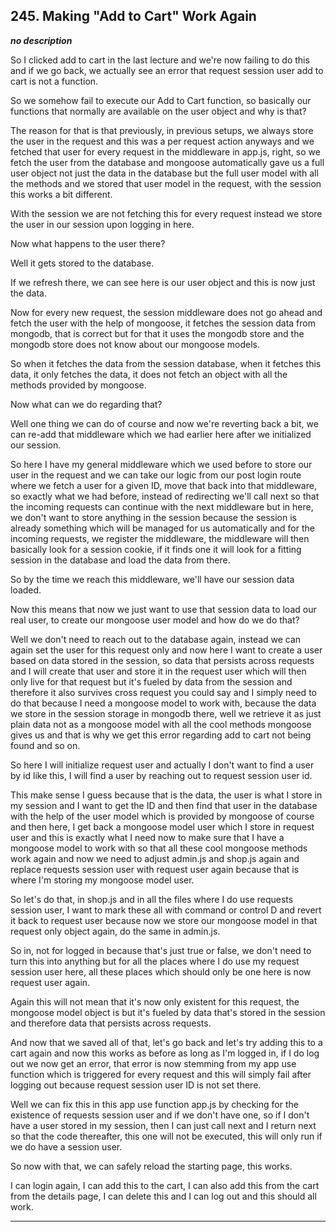 ## 245. Making "Add to Cart" Work Again

<strong><em>no description</em></strong>

So I clicked add to cart in the last lecture and we're now failing to do this
and if we go back, we actually see an error that request session user add to
cart is not a function. 

So we somehow fail to execute our Add to Cart function, so basically our
functions that normally are available on the user object and why is that? 

The reason for that is that previously, in previous setups, we always store the
user in the request and this was a per request action anyways and we fetched
that user for every request in the middleware in app.js, right, so we fetch the
user from the database and mongoose automatically gave us a full user object not
just the data in the database but the full user model with all the methods and
we stored that user model in the request, with the session this works a bit
different. 

With the session we are not fetching this for every request instead we store the
user in our session upon logging in here. 

Now what happens to the user there? 

Well it gets stored to the database. 

If we refresh there, we can see here is our user object and this is now just the
data. 

Now for every new request, the session middleware does not go ahead and fetch
the user with the help of mongoose, it fetches the session data from mongodb,
that is correct but for that it uses the mongodb store and the mongodb store
does not know about our mongoose models. 

So when it fetches the data from the session database, when it fetches this
data, it only fetches the data, it does not fetch an object with all the methods
provided by mongoose. 

Now what can we do regarding that? 

Well one thing we can do of course and now we're reverting back a bit, we can
re-add that middleware which we had earlier here after we initialized our
session. 

So here I have my general middleware which we used before to store our user in
the request and we can take our logic from our post login route where we fetch a
user for a given ID, move that back into that middleware, so exactly what we had
before, instead of redirecting we'll call next so that the incoming requests can
continue with the next middleware but in here, we don't want to store anything
in the session because the session is already something which will be managed
for us automatically and for the incoming requests, we register the middleware,
the middleware will then basically look for a session cookie, if it finds one it
will look for a fitting session in the database and load the data from there. 

So by the time we reach this middleware, we'll have our session data loaded. 

Now this means that now we just want to use that session data to load our real
user, to create our mongoose user model and how do we do that? 

Well we don't need to reach out to the database again, instead we can again set
the user for this request only and now here I want to create a user based on
data stored in the session, so data that persists across requests and I will
create that user and store it in the request user which will then only live for
that request but it's fueled by data from the session and therefore it also
survives cross request you could say and I simply need to do that because I need
a mongoose model to work with, because the data we store in the session storage
in mongodb there, well we retrieve it as just plain data not as a mongoose model
with all the cool methods mongoose gives us and that is why we get this error
regarding add to cart not being found and so on. 

So here I will initialize request user and actually I don't want to find a user
by id like this, I will find a user by reaching out to request session user id. 

This make sense I guess because that is the data, the user is what I store in my
session and I want to get the ID and then find that user in the database with
the help of the user model which is provided by mongoose of course and then
here, I get back a mongoose model user which I store in request user and this is
exactly what I need now to make sure that I have a mongoose model to work with
so that all these cool mongoose methods work again and now we need to adjust
admin.js and shop.js again and replace requests session user with request user
again because that is where I'm storing my mongoose model user. 

So let's do that, in shop.js and in all the files where I do use requests
session user, I want to mark these all with command or control D and revert it
back to request user because now we store our mongoose model in that request
only object again, do the same in admin.js. 

So in, not for logged in because that's just true or false, we don't need to
turn this into anything but for all the places where I do use my request session
user here, all these places which should only be one here is now request user
again. 

Again this will not mean that it's now only existent for this request, the
mongoose model object is but it's fueled by data that's stored in the session
and therefore data that persists across requests. 

And now that we saved all of that, let's go back and let's try adding this to a
cart again and now this works as before as long as I'm logged in, if I do log
out we now get an error, that error is now stemming from my app use function
which is triggered for every request and this will simply fail after logging out
because request session user ID is not set there. 

Well we can fix this in this app use function app.js by checking for the
existence of requests session user and if we don't have one, so if I don't have
a user stored in my session, then I can just call next and I return next so that
the code thereafter, this one will not be executed, this will only run if we do
have a session user. 

So now with that, we can safely reload the starting page, this works. 

I can login again, I can add this to the cart, I can also add this from the cart
from the details page, I can delete this and I can log out and this should all
work. 

---